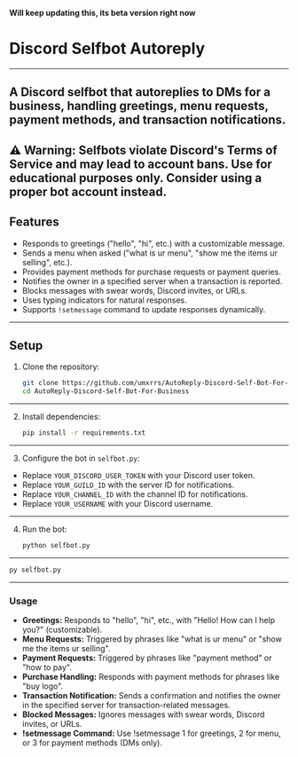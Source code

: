 **Will keep updating this, its beta version right now**

# Discord Selfbot Autoreply
---

A Discord selfbot that autoreplies to DMs for a business, handling greetings, menu requests, payment methods, and transaction notifications.
---

**⚠️ Warning**: Selfbots violate Discord's Terms of Service and may lead to account bans. Use for educational purposes only. Consider using a proper bot account instead.
---

## Features
- Responds to greetings ("hello", "hi", etc.) with a customizable message.
- Sends a menu when asked ("what is ur menu", "show me the items ur selling", etc.).
- Provides payment methods for purchase requests or payment queries.
- Notifies the owner in a specified server when a transaction is reported.
- Blocks messages with swear words, Discord invites, or URLs.
- Uses typing indicators for natural responses.
- Supports `!setmessage` command to update responses dynamically.
---

## Setup
1. Clone the repository:
   ```bash
   git clone https://github.com/umxrrs/AutoReply-Discord-Self-Bot-For-Business
   cd AutoReply-Discord-Self-Bot-For-Business
   ```
---

2. Install dependencies:
   ```bash
   pip install -r requirements.txt
   ```
---

3. Configure the bot in `selfbot.py`:
- Replace `YOUR_DISCORD_USER_TOKEN` with your Discord user token.
- Replace `YOUR_GUILD_ID` with the server ID for notifications.
- Replace `YOUR_CHANNEL_ID` with the channel ID for notifications.
- Replace `YOUR_USERNAME` with your Discord username.
---
4. Run the bot:
   ```bash
   python selfbot.py 
   ```
---
   ```bash
   py selfbot.py
```
---
### Usage
- **Greetings:** Responds to "hello", "hi", etc., with "Hello! How can I help you?" (customizable).
- **Menu Requests:** Triggered by phrases like "what is ur menu" or "show me the items ur selling".
- **Payment Requests:** Triggered by phrases like "payment method" or "how to pay".
- **Purchase Handling:** Responds with payment methods for phrases like "buy logo".
- **Transaction Notification:** Sends a confirmation and notifies the owner in the specified server for transaction-related messages.
- **Blocked Messages:** Ignores messages with swear words, Discord invites, or URLs.
- **!setmessage Command:** Use !setmessage 1 <message> for greetings, 2 for menu, or 3 for payment methods (DMs only).

